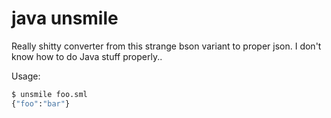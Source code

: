 # java unsmile

Really shitty converter from this strange bson variant to proper json.
I don't know how to do Java stuff properly..

Usage:
```bash
$ unsmile foo.sml
{"foo":"bar"}
```